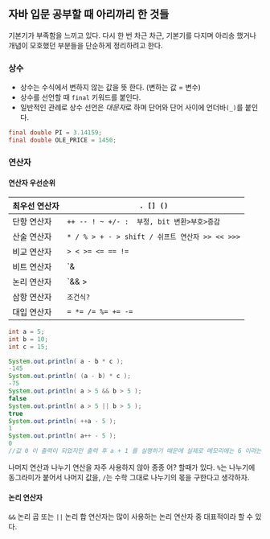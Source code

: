 ## 자바 입문 공부할 때 아리까리 한 것들

기본기가 부족함을 느끼고 있다. 다시 한 번 차근 차근, 기본기를 다지며 아리송 했거나 
개념이 모호했던 부분들을 단순하게 정리하려고 한다.


### 상수

- 상수는 수식에서 변하지 않는 값을 뜻 한다. (변하는 값 = 변수)
- 상수를 선언할 때 `final` 키워드를 붙인다.
- 일반적인 관례로 상수 선언은 *대문자*로 하며 단어와 단어 사이에 언더바`(_)`를 붙인다.

```java
final double PI = 3.14159;
final double OLE_PRICE = 1450;
```


### 연산자

#### 연산자 우선순위

최우선 연산자| `. [] ()`
----------|---------
단항 연산자| `++ -- ! ~ +/- :  부정, bit 변환>부호>증감`
산술 연산자| `* / % > + - > shift / 쉬프트 연산자 >> << >>>`
비교 연산자| `> < >= <= == !=`
비트 연산자| `& | ^ ~`
논리 연산자| `&& > ||!`
삼항 연산자| `조건식?`
대입 연산자| `= *= /= %= += -=`

```java
int a = 5;
int b = 10;
int c = 15;

System.out.println( a - b * c );
-145
System.out.println( (a - b) * c );
-75
System.out.println( a > 5 && b > 5 );
false
System.out.println( a > 5 || b > 5 );
true
System.out.println( ++a - 5 );
1
System.out.println( a++ - 5 );
0
//값 0 이 출력이 되었지만 출력 후 a + 1 를 실행하기 때문에 실제로 메모리에는 6 이라는 값이 저장 된다.
```

나머지 연산과 나누기 연산을 자주 사용하지 않아 종종 어? 할때가 있다. 
`%`는 나누기에 동그라미가 붙어서 나머지 값을, `/`는 수학 그대로 나누기의 몫을 구한다고 생각하자.


#### 논리 연산자

`&&` 논리 곱 또는 `||` 논리 합 연산자는 많이 사용하는 논리 연산자 중 대표적이라 할 수 있다.

